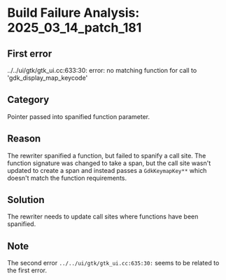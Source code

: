 # Build Failure Analysis: 2025_03_14_patch_181

## First error

../../ui/gtk/gtk_ui.cc:633:30: error: no matching function for call to 'gdk_display_map_keycode'

## Category
Pointer passed into spanified function parameter.

## Reason
The rewriter spanified a function, but failed to spanify a call site. The function signature was changed to take a span, but the call site wasn't updated to create a span and instead passes a `GdkKeymapKey**` which doesn't match the function requirements.

## Solution
The rewriter needs to update call sites where functions have been spanified.

## Note
The second error `../../ui/gtk/gtk_ui.cc:635:30:` seems to be related to the first error.